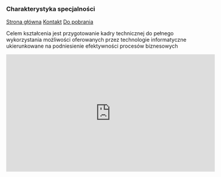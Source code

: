 ### Charakterystyka specjalności

[Strona główna](./README.md) [Kontakt](./contact.md) [Do pobrania](./downloads.md)

Celem kształcenia jest przygotowanie kadry technicznej do pełnego wykorzystania możliwości oferowanych przez technologie informatyczne ukierunkowane na podniesienie efektywności procesów biznesowych

<iframe width="560" height="315" src="https://www.youtube.com/embed/M4iC261pxvM" title="YouTube video player" frameborder="0" allow="accelerometer; autoplay; clipboard-write; encrypted-media; gyroscope; picture-in-picture" allowfullscreen></iframe>

